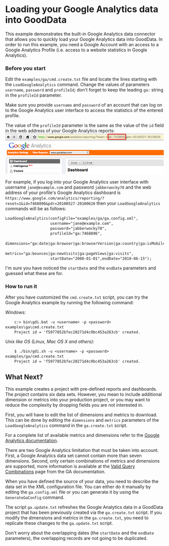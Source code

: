 # Loading your Google Analytics data into GoodData

This example demonstrates the built-in Google Analytics data connector that allows you to quickly load your Google Analytics data into GoodData. In order to run this example, you need a Google Account with an access to a Google Analytics Profile (i.e. access to a website statistics in Google Analytics).

### Before you start

Edit the `examples/ga/cmd.create.txt` file and locate the lines starting with the `LoadGoogleAnalytics` command. Change the values of parameters `username`, `password` and `profileId`; don't forget to keep the leading `ga:` string in the `profileId` parameter.

Make sure you provide `username` and `password` of an account that can log on to the Google Analytics user interface to access the statistics of the entered profile.

The value of the `profileId` parameter is the same as the value of the `id` field in the web address of your Google Analytics reports:
 ![Google Analytics profileId in the web address screenshot](http://github.com/gooddata/GoodData-CL/raw/master/cli-distro/examples/ga/ga_profileId.png "Google Analytics profileId in the web address screenshot")

For example, if you log into your Google Analytics user interface with username `jane@example.com` and password `jabberwocky78` and the web address of your profile's Google Analytics dashboard is `https://www.google.com/analytics/reporting/?reset=1&id=7468896&pdr=20100527-20100626` then your `LoadGoogleAnalytics` commands will be as follows:

    LoadGoogleAnalytics(configFile="examples/ga/ga.config.xml",
                        username="jane@example.com",
                        password="jabberwocky78",
                        profileId="ga:7468896",
                        dimensions="ga:date|ga:browser|ga:browserVersion|ga:country|ga:isMobile",
                        metrics="ga:bounces|ga:newVisits|ga:pageViews|ga:visits",
                        startDate="2008-01-01",endDate="2010-06-15");

I'm sure you have noticed the `startDate` and the `endDate` parameters and guessed what these are for.

### How to run it

After you have customized the `cmd.create.txt` script, you can try the Google Analytics example by running the following command:

_Windows:_

        c:> bin\gdi.bat -u <username> -p <password> examples\ga\cmd.create.txt
        Project id = 'f5977852bfec20271d4c9bc453a263cb' created.


_Unix like OS (Linux, Mac OS X and others):_

        $ ./bin/gdi.sh -u <username> -p <password> examples/ga/cmd.create.txt
        Project id = 'f5977852bfec20271d4c9bc453a263cb' created.


## What Next?

This example creates a project with pre-defined reports and dashboards. The project contains six data sets. However, you mean to include additional dimension or metrics into your production project, or you may want to reduce the complexity by dropping fields you are not interested in.

First, you will have to edit the list of dimensions and metrics to download. This can be done by editing the `dimensions` and `metrics` parameters of the `LoadGoogleAnalytics` command in the `ga.create.txt` script.

For a complete list of available metrics and dimensions refer to the [Google Analytics documentation](http://code.google.com/apis/analytics/docs/gdata/gdataReferenceDimensionsMetrics.html).

There are two Google Analytics limitation that must be taken into account. First, a Google Analytics data set cannot contain more than seven dimensions. Second, only certain combinations of metrics and dimensions are supported, more information is available at the [Valid Query Combinations](http://code.google.com/apis/analytics/docs/gdata/gdataReferenceValidCombos.html) page from the GA documentation.

When you have defined the source of your data, you need to describe the data set in the XML configuration file. You can either do it manually by editing the `ga.config.xml` file or you can generate it by using the `GenerateGaConfig` command.

The script `ga.update.txt` refreshes the Google Analytics data in a GoodData project that has been previously created via the `ga.create.txt` script. If you modify the dimensions and metrics in the `ga.create.txt`, you need to replicate these changes to the `ga.update.txt` script.

Don't worry about the overlapping dates (the `startDate` and the `endDate` parameters), the overlapping records are not going to be duplicated.